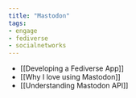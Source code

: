 ```yaml
---
title: "Mastodon"
tags:
- engage
- fediverse
- socialnetworks
---
```


- [[Developing a Fediverse App]]
- [[Why I love using Mastodon]]
- [[Understanding Mastodon API]]